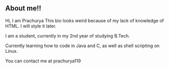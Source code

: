 ## About me!!

<!--
**theprachurya/theprachurya** is a ✨ _special_ ✨ repository because its `README.md` (this file) appears on your GitHub profile.
Here are some ideas to get you started:

- 🔭 I’m currently working on ...
- 🌱 I’m currently learning ...
- 👯 I’m looking to collaborate on ...
- 🤔 I’m looking for help with ...
- 💬 Ask me about ...
- 📫 How to reach me: ...
- 😄 Pronouns: ...
- ⚡ Fun fact: ...
-->

Hi, I am Prachurya
This bio looks weird because of my lack of knowledge of HTML. I will style it later.

I am a student, currently in my 2nd year of studying B.Tech. 

Currently learning how to code in Java and C, as well as shell scripting on Linux. 

You can contact me at prachurya119
